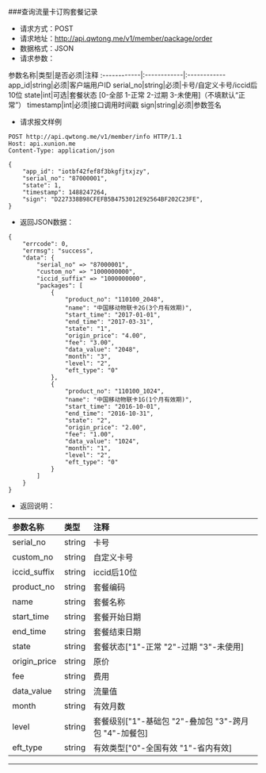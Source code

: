 ###查询流量卡订购套餐记录
* 请求方式：POST
* 请求地址：http://api.qwtong.me/v1/member/package/order
* 数据格式：JSON
* 请求参数：

参数名称|类型|是否必须|注释
:------------|:------------|:------------
app_id|string|必须|客户端用户ID
serial_no|string|必须|卡号/自定义卡号/iccid后10位
state|int|可选|套餐状态 [0-全部 1-正常 2-过期 3-未使用]（不填默认“正常”）
timestamp|int|必须|接口调用时间戳
sign|string|必须|参数签名


* 请求报文样例

```
POST http://api.qwtong.me/v1/member/info HTTP/1.1
Host: api.xunion.me
Content-Type: application/json

{
	"app_id": "iotbf42fef8f3bkgfjtxjzy",
	"serial_no": "87000001",
	"state": 1,
	"timestamp": 1488247264,
	"sign": "D227338B98CFEFB5B4753012E92564BF202C23FE",
}
```

* 返回JSON数据：

```
{
	"errcode": 0,
	"errmsg": "success",
	"data": {
		"serial_no" => "87000001",
		"custom_no" => "1000000000",
		"iccid_suffix" => "1000000000",
		"packages": [
			{
				"product_no": "110100_2048",
				"name": "中国移动物联卡2G(3个月有效期)",
				"start_time": "2017-01-01",
				"end_time": "2017-03-31",
				"state": "1",
				"origin_price": "4.00",
				"fee": "3.00",
				"data_value": "2048",
				"month": "3",
				"level": "2",
				"eft_type": "0"
			},
			{
				"product_no": "110100_1024",
				"name": "中国移动物联卡1G(1个月有效期)",
				"start_time": "2016-10-01",
				"end_time": "2016-10-31",
				"state": "2",
				"origin_price": "2.00",
				"fee": "1.00",
				"data_value": "1024",
				"month": "1",
				"level": "2",
				"eft_type": "0"
			}
		]
	}
}
```
* 返回说明：

参数名称|类型|注释
:------------|:------------|:------------
serial_no|string|卡号
custom_no|string|自定义卡号
iccid_suffix|string|iccid后10位
product_no|string|套餐编码
name|string|套餐名称
start_time|string|套餐开始日期
end_time|string|套餐结束日期
state|string|套餐状态["1"-正常 "2"-过期 "3"-未使用]
origin_price|string|原价
fee|string|费用
data_value|string|流量值
month|string|有效月数
level|string|套餐级别["1"-基础包 "2"-叠加包 "3"-跨月包 "4"-加餐包]
eft_type|string|有效类型["0"-全国有效 "1"-省内有效]

---